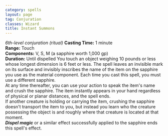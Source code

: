 ```yaml
---
category: spells
layout: page
tag: Conjuration
classes: Wizard
title: Instant Summons 
---
```

_6th-level conjuration (ritual)_ 
**Casting Time:** 1 minute    
**Range:** Touch    
**Components:** V, S, M (a sapphire worth 1,000 gp)    
**Duration:** Until dispelled 
You touch an object weighing 10 pounds or less whose longest dimension is 6 feet or less. The spell leaves an invisible mark on its surface and invisibly inscribes the name of the item on the sapphire you use as the material component. Each time you cast this spell, you must use a different sapphire.    
At any time thereafter, you can use your action to speak the item's name and crush the sapphire. The item instantly appears in your hand regardless of physical or planar distances, and the spell ends.    
If another creature is holding or carrying the item, crushing the sapphire doesn't transport the item to you, but instead you learn who the creature possessing the object is and roughly where that creature is located at that moment.    
**_Dispel magic_** or a similar effect successfully applied to the sapphire ends this spell's effect. 